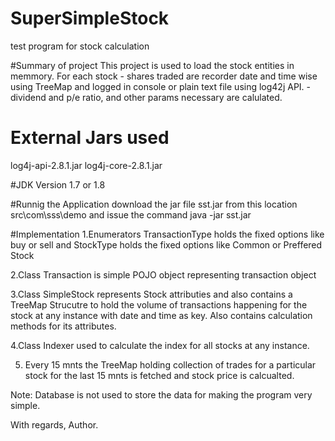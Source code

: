 # SuperSimpleStock
test program for stock calculation

#Summary of project
This project is used to load the stock entities in memmory.
For each stock - shares traded are recorder date and time wise using TreeMap and logged in console or plain text file using log42j API.
               - dividend and p/e ratio, and other params necessary are calulated.
               
# External Jars used
log4j-api-2.8.1.jar
log4j-core-2.8.1.jar

#JDK Version
1.7 or 1.8

#Runnig the Application
download the jar file sst.jar from this location src\com\sss\demo
and issue the command
java -jar sst.jar

#Implementation
1.Enumerators TransactionType  holds the fixed options like buy or sell
            and StockType holds the fixed options like Common or Preffered Stock
			
2.Class Transaction is simple POJO object representing transaction object

3.Class SimpleStock represents Stock attributies and also contains a TreeMap Strucutre to hold 
the volume of transactions happening for the stock at any instance with date and time as key.
Also contains calculation methods for its attributes.

4.Class Indexer used to calculate the index for all stocks at any instance.

5. Every 15 mnts the TreeMap holding collection of trades for a particular stock for the last 15 mnts is fetched
   and stock price is calcualted.
   
Note: Database is not used to store the data for making the program very simple.

With regards,
Author.
               
